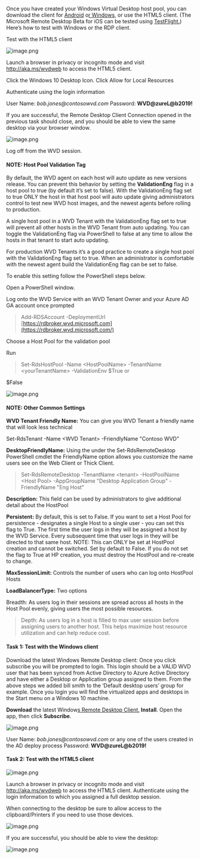 

Once you have created your Windows Virtual Desktop host pool, you can download
the client for
[Android](https://docs.microsoft.com/en-us/windows-server/remote/remote-desktop-services/clients/remote-desktop-android)
o[r Windows,](http://aka.ms/wvd/clients/windows) or use the HTML5 client. (The
Microsoft Remote Desktop Beta for iOS can be tested using
[TestFlight.](https://aka.ms/rdiosbeta)) Here’s how to test with Windows or the
RDP client.

Test with the HTML5 client 

![image.png](/.attachments/image-77573e5f-1b3e-4105-b3c6-898862c176b4.png)

Launch a browser in privacy or incognito mode and visit <http://aka.ms/wvdweb>
to access the HTML5 client.

Click the Windows 10 Desktop Icon. Click Allow for Local Resources

Authenticate using the login information

User Name: *bob.jones\@contosowvd.com* Password: **WVD\@zureL\@b2019!**

If you are successful, the Remote Desktop Client Connection opened in the
previous task should close, and you should be able to view the same desktop via
your browser window.

![image.png](/.attachments/image-9b3111ef-9934-48f7-a9bd-a70d33d18cff.png)

Log off from the WVD session.

#### NOTE: Host Pool Validation Tag 

By default, the WVD agent on each host will auto update as new versions release.
You can prevent this behavior by setting the **ValidationEng** flag in a host
pool to true (by default it’s set to false). With the ValidationEng flag set to
true ONLY the host in that host pool will auto update giving administrators
control to test new WVD host images, and the newest agents before rolling to
production.

A single host pool in a WVD Tenant with the ValidationEng flag set to true will
prevent all other hosts in the WVD Tenant from auto updating. You can toggle the
ValidationEng flag via PowerShell to false at any time to allow the hosts in
that tenant to start auto updating.

For production WVD Tenants it’s a good practice to create a single host pool
with the ValidationEng flag set to true. When an administrator is comfortable
with the newest agent build the ValidationEng flag can be set to false.

To enable this setting follow the PowerShell steps below.

Open a PowerShell window.

Log onto the WVD Service with an WVD Tenant Owner and your Azure AD GA account
once prompted

>   Add-RDSAccount -DeploymentUrl
>   [https://rdbroker.wvd.microsoft.com](https://rdbroker.wvd.microsoft.com/)

Choose a Host Pool for the validation pool

Run

>   Set-RdsHostPool -Name \<HostPoolName\> -TenantName \<yourTenantName\>
>   -ValidationEnv \$True or

\$False

![image.png](/.attachments/image-f5cc9ee7-b2db-4b7e-ae36-f34a9172b334.png)

#### NOTE: Other Common Settings 

**WVD Tenant Friendly Name:** You can give you WVD Tenant a friendly name that
will look less technical

Set-RdsTenant -Name \<WVD Tenant\> -FriendlyName "Contoso WVD"

**DesktopFriendlyName:** Using the under the Set-RdsRemoteDesktop PowerShell
cmdlet the FriendlyName option allows you customize the name users see on the
Web Client or Thick Client.

>   Set-RdsRemoteDesktop -TenantName \<tenant\> -HostPoolName \<Host Pool\>
>   -AppGroupName "Desktop Application Group" -FriendlyName "Eng Host"

**Description:** This field can be used by administrators to give additional
detail about the HostPool

**Persistent:** By default, this is set to False. If you want to set a Host Pool
for persistence - designates a single Host to a single user - you can set this
flag to True. The first time the user logs in they will be assigned a host by
the WVD Service. Every subsequent time that user logs in they will be directed
to that same host. NOTE: This can ONLY be set at HostPool creation and cannot be
switched. Set by default to False. If you do not set the flag to True at HP
creation, you must destroy the HostPool and re-create to change.

**MaxSessionLimit:** Controls the number of users who can log onto HostPool
Hosts

**LoadBalancerType:** Two options

Breadth: As users log in their sessions are spread across all hosts in the Host
Pool evenly, giving users the most possible resources.

>   Depth: As users log in a host is filled to max user session before assigning
>   users to another host. This helps maximize host resource utilization and can
>   help reduce cost.


#### Task 1: Test with the Windows client 

Download the latest Windows Remote Desktop client: Once you click subscribe you
will be prompted to login. This login should be a VALID WVD user that has been
synced from Active Directory to Azure Active Directory and have either a Desktop
or Application group assigned to them. From the above steps we added bill smith
to the ‘Default desktop users’ group for example. Once you login you will find
the virtualized apps and desktops in the Start menu on a Windows 10 machine.

**Download** the latest Window[s Remote Desktop
Client.](http://aka.ms/wvd/clients/windows) **Install**. Open the app, then
click **Subscribe**.

![image.png](/.attachments/image-a6b1509e-5ffd-4b9f-96de-b1e355f76f03.png)

User Name: *bob.jones\@contosowvd.com* or any one of the users created in the AD
deploy process Password: **WVD\@zureL\@b2019!**



#### Task 2: Test with the HTML5 client 

![image.png](/.attachments/image-288846f7-f892-4cdc-a492-d03f8c08d089.png)

Launch a browser in privacy or incognito mode and visit <http://aka.ms/wvdweb>
to access the HTML5 client. Authenticate using the login information to which
you assigned a full desktop session.

When connecting to the desktop be sure to allow access to the clipboard/Printers
if you need to use those devices.

![image.png](/.attachments/image-5b0811ed-e5b8-41f1-baca-58bf77ea4a16.png)

If you are successful, you should be able to view the desktop:

![image.png](/.attachments/image-13089e32-16e2-479c-aa2e-655375606ca2.png)